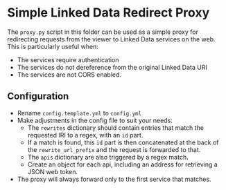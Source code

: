 # Simple Linked Data Redirect Proxy

The `proxy.py` script in this folder can be used as a simple proxy for redirecting requests from the viewer to Linked Data services on the web. This is particularly useful when:

* The services require authentication
* The services do not dereference from the original Linked Data URI
* The services are not CORS enabled.

## Configuration

* Rename `config.template.yml` to `config.yml`
* Make adjustments in the config file to suit your needs:
  * The `rewrites` dictionary should contain entries that match the requested IRI to a regex, with an `id` part. 
  * If a match is found, this `id` part is then concatenated at the back of the `rewrite_url_prefix` and the request is forwarded to that.
  * The `apis` dictionary are also triggered by a regex match.
  * Create an object for each api, including an address for retrieving a JSON web token.
* The proxy will always forward only to the first service that matches.